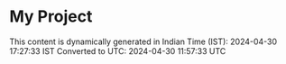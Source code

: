 # My Project

This content is dynamically generated in Indian Time (IST): 2024-04-30 17:27:33 IST
Converted to UTC: 2024-04-30 11:57:33 UTC
